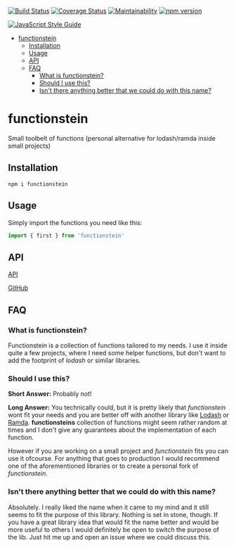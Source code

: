 [![Build Status](https://travis-ci.org/on3iro/functionstein.svg?branch=master)](https://travis-ci.org/on3iro/functionstein)
[![Coverage Status](https://coveralls.io/repos/github/on3iro/functionstein/badge.svg?branch=master)](https://coveralls.io/github/on3iro/functionstein?branch=master)
[![Maintainability](https://api.codeclimate.com/v1/badges/704d27c79031519e33cb/maintainability)](https://codeclimate.com/github/on3iro/functionstein/maintainability)
[![npm version](https://badge.fury.io/js/functionstein.svg)](https://badge.fury.io/js/functionstein)

[![JavaScript Style Guide](https://cdn.rawgit.com/standard/standard/master/badge.svg)](https://github.com/standard/standard)

<!-- vim-markdown-toc GFM -->

* [functionstein](#functionstein)
    * [Installation](#installation)
    * [Usage](#usage)
    * [API](#api)
    * [FAQ](#faq)
        * [What is functionstein?](#what-is-functionstein)
        * [Should I use this?](#should-i-use-this)
        * [Isn't there anything better that we could do with this name?](#isnt-there-anything-better-that-we-could-do-with-this-name)

<!-- vim-markdown-toc -->

# functionstein

Small toolbelt of functions (personal alternative for lodash/ramda inside small projects)


## Installation

`npm i functionstein`


## Usage

Simply import the functions you need like this:

```js
import { first } from 'functionstein'
```


## API

[API](https://on3iro.github.io/functionstein)

[GitHub](https://github.com/on3iro/functionstein)

## FAQ

### What is functionstein?

Functionstein is a collection of functions tailored to my needs. I use it
inside quite a few projects, where I need some helper functions, but don't want
to add the footprint of _lodash_ or similar libraries.


### Should I use this?

**Short Answer:** Probably not!

**Long Answer:** You technically could, but it is pretty likely that _functionstein_
wont fit your needs and you are better off with another library like [Lodash](https://lodash.com/)
or [Ramda](http://ramdajs.com/). **functionsteins** collection of functions might seem rather random at
times and I don't give any guarantees about the implementation of each function.

However if you are working on a small project and _functionstein_ fits you can use it ofcourse.
For anything that goes to production I would recommend one of the aforementioned libraries or
to create a personal fork of _functionstein_.


### Isn't there anything better that we could do with this name?

Absolutely. I really liked the name when it came to my mind and it still seems to fit
the purpose of this library. Nothing is set in stone, though. If you have a great library idea that would fit the name
better and would be more useful to others I would definitely be open to switch the purpose of the lib.
Just hit me up and open an issue where we could discuss this.
